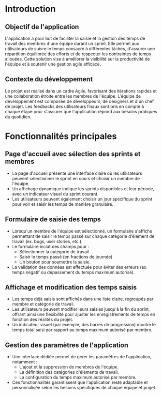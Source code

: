 # Introduction
## Objectif de l'application

L'application a pour but de faciliter la saisie et la gestion des temps de travail des membres d'une équipe durant un sprint. Elle permet aux utilisateurs de suivre le temps consacré à différentes tâches, d'assurer une répartition équilibrée des efforts et de respecter les contraintes de temps allouées. Cette solution vise à améliorer la visibilité sur la productivité de l'équipe et à soutenir une gestion agile efficace.

## Contexte du développement

Le projet est réalisé dans un cadre Agile, favorisant des itérations rapides et une collaboration étroite entre les membres de l'équipe. L'équipe de développement est composée de développeurs, de designers et d'un chef de projet. Les feedbacks des utilisateurs finaux sont pris en compte à chaque étape pour s'assurer que l'application répond aux besoins pratiques du quotidien.

# Fonctionnalités principales

## Page d'accueil avec sélection des sprints et membres

- La page d'accueil présente une interface claire où les utilisateurs peuvent sélectionner le sprint en cours et choisir un membre de l'équipe.
- Un affichage dynamique indique les sprints disponibles et leur période, avec un indicateur visuel du sprint courant.
- Les utilisateurs peuvent également choisir un jour spécifique du sprint pour voir et saisir les temps de manière granulaire.

## Formulaire de saisie des temps

- Lorsqu'un membre de l'équipe est sélectionné, un formulaire s'affiche permettant de saisir le temps passé sur chaque catégorie d'élément de travail (ex. bugs, user stories, etc.).
- Le formulaire inclut des champs pour :
    - Sélectionner la catégorie de travail
    - Saisir le temps passé (en fractions de journée)
    - Un bouton pour soumettre la saisie.
- La validation des données est effectuée pour éviter des erreurs (ex. temps négatif ou dépassement du temps maximum autorisé).

## Affichage et modification des temps saisis

- Les temps déjà saisis sont affichés dans une liste claire, regroupés par membre et catégorie de travail.
- Les utilisateurs peuvent modifier leurs saisies jusqu'à la fin du sprint, offrant ainsi une flexibilité pour ajuster les enregistrements de temps en fonction des réalités du projet.
- Un indicateur visuel (par exemple, des barres de progression) montre le temps total saisi par rapport au temps maximum autorisé par membre.

## Gestion des paramètres de l'application

- Une interface dédiée permet de gérer les paramètres de l'application, notamment :
    - L'ajout et la suppression de membres de l'équipe.
    - La définition des catégories d'éléments de travail.
    - La configuration du temps maximum autorisé par membre.
- Ces fonctionnalités garantissent que l'application reste adaptable et personnalisée selon les besoins spécifiques de chaque équipe et projet.